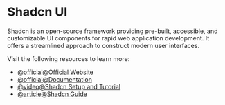 # Shadcn UI
Shadcn is an open-source framework providing pre-built, accessible, and customizable UI components for rapid web application development. It offers a streamlined approach to construct modern user interfaces. 

Visit the following resources to learn more:
- [@official@Official Website](https://ui.shadcn.com/)
- [@official@Documentation](https://ui.shadcn.com/docs)
- [@video@Shadcn Setup and Tutorial](https://www.youtube.com/watch?v=v0_AT8zaLo8)
- [@article@Shadcn Guide](https://blog.logrocket.com/shadcn-ui-adoption-guide/)
